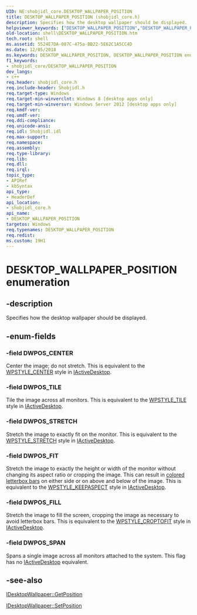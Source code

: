 ```yaml
---
UID: NE:shobjidl_core.DESKTOP_WALLPAPER_POSITION
title: DESKTOP_WALLPAPER_POSITION (shobjidl_core.h)
description: Specifies how the desktop wallpaper should be displayed.helpviewer_keywords: ["DESKTOP_WALLPAPER_POSITION","DESKTOP_WALLPAPER_POSITION enumeration [Windows Shell]","DWPOS_CENTER","DWPOS_FILL","DWPOS_FIT","DWPOS_SPAN","DWPOS_STRETCH","DWPOS_TILE","shell.DESKTOP_WALLPAPER_POSITION","shobjidl_core/DESKTOP_WALLPAPER_POSITION","shobjidl_core/DWPOS_CENTER","shobjidl_core/DWPOS_FILL","shobjidl_core/DWPOS_FIT","shobjidl_core/DWPOS_SPAN","shobjidl_core/DWPOS_STRETCH","shobjidl_core/DWPOS_TILE"]
old-location: shell\DESKTOP_WALLPAPER_POSITION.htm
tech.root: shell
ms.assetid: 5524E7DA-087C-475a-BB22-5E62C1A5CC4D
ms.date: 12/05/2018
ms.keywords: DESKTOP_WALLPAPER_POSITION, DESKTOP_WALLPAPER_POSITION enumeration [Windows Shell], DWPOS_CENTER, DWPOS_FILL, DWPOS_FIT, DWPOS_SPAN, DWPOS_STRETCH, DWPOS_TILE, shell.DESKTOP_WALLPAPER_POSITION, shobjidl_core/DESKTOP_WALLPAPER_POSITION, shobjidl_core/DWPOS_CENTER, shobjidl_core/DWPOS_FILL, shobjidl_core/DWPOS_FIT, shobjidl_core/DWPOS_SPAN, shobjidl_core/DWPOS_STRETCH, shobjidl_core/DWPOS_TILE
f1_keywords:
- shobjidl_core/DESKTOP_WALLPAPER_POSITION
dev_langs:
- c++
req.header: shobjidl_core.h
req.include-header: Shobjidl.h
req.target-type: Windows
req.target-min-winverclnt: Windows 8 [desktop apps only]
req.target-min-winversvr: Windows Server 2012 [desktop apps only]
req.kmdf-ver: 
req.umdf-ver: 
req.ddi-compliance: 
req.unicode-ansi: 
req.idl: Shobjidl.idl
req.max-support: 
req.namespace: 
req.assembly: 
req.type-library: 
req.lib: 
req.dll: 
req.irql: 
topic_type:
- APIRef
- kbSyntax
api_type:
- HeaderDef
api_location:
- shobjidl_core.h
api_name:
- DESKTOP_WALLPAPER_POSITION
targetos: Windows
req.typenames: DESKTOP_WALLPAPER_POSITION
req.redist: 
ms.custom: 19H1
---
```


# DESKTOP_WALLPAPER_POSITION enumeration


## -description


Specifies how the desktop wallpaper should be displayed.


## -enum-fields




### -field DWPOS_CENTER

Center the image; do not stretch. This is equivalent to the <a href="https://docs.microsoft.com/windows/desktop/shell/iactivedesktop-flags">WPSTYLE_CENTER</a> style in <a href="https://docs.microsoft.com/windows/desktop/api/shlobj_core/nn-shlobj_core-iactivedesktop">IActiveDesktop</a>.


### -field DWPOS_TILE

Tile the image across all monitors. This is equivalent to the <a href="https://docs.microsoft.com/windows/desktop/shell/iactivedesktop-flags">WPSTYLE_TILE</a> style in <a href="https://docs.microsoft.com/windows/desktop/api/shlobj_core/nn-shlobj_core-iactivedesktop">IActiveDesktop</a>.


### -field DWPOS_STRETCH

Stretch the image to exactly fit on the monitor. This is equivalent to the <a href="https://docs.microsoft.com/windows/desktop/shell/iactivedesktop-flags">WPSTYLE_STRETCH</a> style in <a href="https://docs.microsoft.com/windows/desktop/api/shlobj_core/nn-shlobj_core-iactivedesktop">IActiveDesktop</a>.


### -field DWPOS_FIT

Stretch the image to exactly the height or width of the monitor without changing its aspect ratio or cropping the image. This can result in <a href="https://docs.microsoft.com/windows/desktop/api/shobjidl_core/nf-shobjidl_core-idesktopwallpaper-getbackgroundcolor">colored letterbox bars</a> on either side or on above and below of the image. This is equivalent to the <a href="https://docs.microsoft.com/windows/desktop/shell/iactivedesktop-flags">WPSTYLE_KEEPASPECT</a> style in <a href="https://docs.microsoft.com/windows/desktop/api/shlobj_core/nn-shlobj_core-iactivedesktop">IActiveDesktop</a>.


### -field DWPOS_FILL

Stretch the image to fill the screen, cropping the image as necessary to avoid letterbox bars. This is equivalent to the <a href="https://docs.microsoft.com/windows/desktop/shell/iactivedesktop-flags">WPSTYLE_CROPTOFIT</a> style in <a href="https://docs.microsoft.com/windows/desktop/api/shlobj_core/nn-shlobj_core-iactivedesktop">IActiveDesktop</a>.


### -field DWPOS_SPAN

Spans a single image across all monitors attached to the system. This flag has no <a href="https://docs.microsoft.com/windows/desktop/api/shlobj_core/nn-shlobj_core-iactivedesktop">IActiveDesktop</a> equivalent.


## -see-also




<a href="https://docs.microsoft.com/windows/desktop/api/shobjidl_core/nf-shobjidl_core-idesktopwallpaper-getposition">IDesktopWallpaper::GetPosition</a>



<a href="https://docs.microsoft.com/windows/desktop/api/shobjidl_core/nf-shobjidl_core-idesktopwallpaper-setposition">IDesktopWallpaper::SetPosition</a>
 

 

